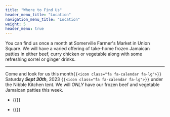 ```yaml
---
title: "Where to Find Us"
header_menu_title: "Location"
navigation_menu_title: "Location"
weight: 5
header_menu: true
---
```



You can find us once a month at Somerville Farmer's Market in Union Square. We will have a varied offering of take-home frozen Jamaican patties in either beef, curry chicken or vegetable along with some refreshing sorrel or ginger drinks. 

---

Come and look for us this month`{{<icon class="fa fa-calendar fa-lg">}}` Saturday ***Sept 30th***, 2023 `{{<icon class="fa fa-calendar fa-lg">}}` under the Nibble Kitchen tent. We will *ONLY* have our frozen beef and vegetable Jamaican patties this week.

- {{<extlink text="2023 Union Square Farmers Market in Somerville" href="https://www.unionsquaremain.org/2023-fmseason" icon="fa fa-external-link">}}

- {{<extlink text="Nibble - Global Eats by Local Peeps " href="https://nibblesomerville.com/" icon="fa fa-external-link">}}